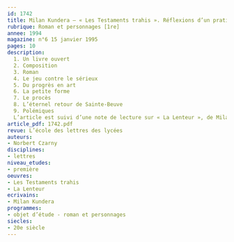 ```yaml
---
id: 1742
title: Milan Kundera – « Les Testaments trahis ». Réflexions d’un praticien du roman 
rubrique: Roman et personnages [1re]
annee: 1994
magazine: n°6 15 janvier 1995
pages: 10
description: 
  1. Un livre ouvert
  2. Composition
  3. Roman
  4. Le jeu contre le sérieux
  5. Du progrès en art
  6. La petite forme
  7. Le procès
  8. L’éternel retour de Sainte-Beuve
  9. Polémiques
  L’article est suivi d’une note de lecture sur « La Lenteur », de Milan Kundera.
article_pdf: 1742.pdf
revue: L’école des lettres des lycées
auteurs:
- Norbert Czarny
disciplines:
- lettres
niveau_etudes:
- première
oeuvres:
- Les Testaments trahis
- La Lenteur
ecrivains:
- Milan Kundera
programmes:
- objet d’étude - roman et personnages
siecles:
- 20e siècle
---
```

